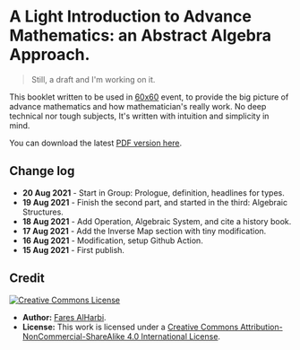 # A Light Introduction to Advance Mathematics: an Abstract Algebra Approach.

> Still, a draft and I'm working on it.

This booklet written to be used in [60x60](https://salla.sa/durba/RYePmz) event, to provide the big picture of advance mathematics and how mathematician's really work. No deep technical nor tough subjects, It's written with intuition and simplicity in mind. 

You can download the latest [PDF version here](https://github.com/Faares/60x60booklet/blob/master/main.pdf). 
## Change log
* **20 Aug 2021** - Start in Group: Prologue, definition, headlines for types.
* **19 Aug 2021** - Finish the second part, and started in the third: Algebraic Structures.
* **18 Aug 2021** - Add Operation, Algebraic System, and cite a history book. 
* **17 Aug 2021** - Add the Inverse Map section with tiny modification. 
* **16 Aug 2021** - Modification, setup Github Action. 
* **15 Aug 2021** - First publish.

## Credit

<a rel="license" href="http://creativecommons.org/licenses/by-nc-sa/4.0/"><img alt="Creative Commons License" style="border-width:0" src="https://i.creativecommons.org/l/by-nc-sa/4.0/88x31.png" /></a>

- **Author:** [Fares AlHarbi](https://faares.com).
- **License:** This work is licensed under a <a rel="license" href="http://creativecommons.org/licenses/by-nc-sa/4.0/">Creative Commons Attribution-NonCommercial-ShareAlike 4.0 International License</a>.




